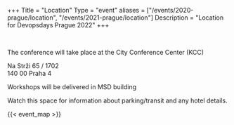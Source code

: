 +++
Title = "Location"
Type = "event"
aliases = ["/events/2020-prague/location", "/events/2021-prague/location"]
Description = "Location for Devopsdays Prague 2022"
+++

<br />
<p>The conference will take place at the City Conference Center (KCC)</p>
<p>Na Strži 65 / 1702<br />
140 00 Praha 4</p>

<p>Workshops will be delivered in MSD building</p>

<p>
Watch this space for information about parking/transit and any hotel details.
</p>

<!-- Uncomment this only if you have set the coordinates for your location in the config yaml. Get Latitude and Longitude of a Point: http://itouchmap.com/latlong.html -->
{{< event_map >}}
